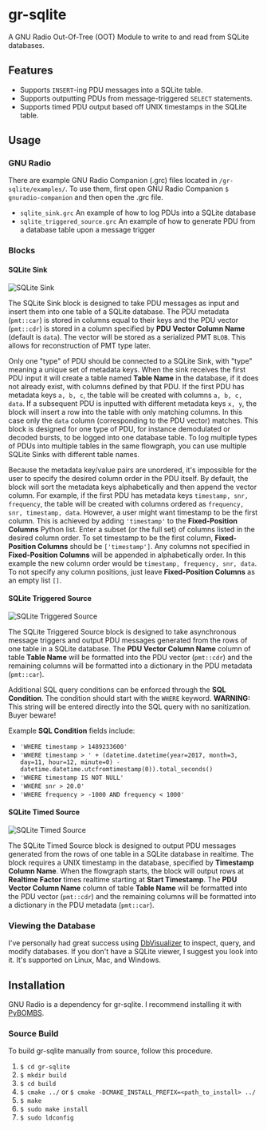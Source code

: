 # gr-sqlite
A GNU Radio Out-Of-Tree (OOT) Module to write to and read from SQLite databases.


## Features
* Supports `INSERT`-ing PDU messages into a SQLite table.
* Supports outputting PDUs from message-triggered `SELECT` statements.
* Supports timed PDU output based off UNIX timestamps in the SQLite table.

## Usage
### GNU Radio
There are example GNU Radio Companion (.grc) files located in `/gr-sqlite/examples/`.  To use them, first open GNU Radio Companion `$ gnuradio-companion` and then open the .grc file.

* `sqlite_sink.grc` An example of how to log PDUs into a SQLite database
* `sqlite_triggered_source.grc` An example of how to generate PDU from a database table upon a message trigger


### Blocks
#### SQLite Sink
![SQLite Sink](https://github.com/mhostetter/gr-sqlite/blob/master/docs/sqlite_sink.png)

The SQLite Sink block is designed to take PDU messages as input and insert them into one table of a SQLite database.  The PDU metadata (`pmt::car`) is stored in columns equal to their keys and the PDU vector (`pmt::cdr`) is stored in a column specified by **PDU Vector Column Name** (default is `data`).  The vector will be stored as a serialized PMT `BLOB`.  This allows for reconstruction of PMT type later.

Only one "type" of PDU should be connected to a SQLite Sink, with "type" meaning a unique set of metadata keys.  When the sink receives the first PDU input it will create a table named **Table Name** in the database, if it does not already exist, with columns defined by that PDU.  If the first PDU has metadata keys `a, b, c`, the table will be created with columns `a, b, c, data`.  If a subsequent PDU is inputted with different metadata keys `x, y`, the block will insert a row into the table with only matching columns.  In this case only the `data` column (corresponding to the PDU vector) matches.  This block is designed for one type of PDU, for instance demodulated or decoded bursts, to be logged into one database table.  To log multiple types of PDUs into multiple tables in the same flowgraph, you can use multiple SQLite Sinks with different table names.

Because the metadata key/value pairs are unordered, it's impossible for the user to specify the desired column order in the PDU itself.  By default, the block will sort the metadata keys alphabetically and then append the vector column.  For example, if the first PDU has metadata keys `timestamp, snr, frequency`, the table will be created with columns ordered as `frequency, snr, timestamp, data`.  However, a user might want timestamp to be the first column.  This is achieved by adding `'timestamp'` to the **Fixed-Position Columns** Python list.  Enter a subset (or the full set) of columns listed in the desired column order.  To set timestamp to be the first column, **Fixed-Position Columns** should be `['timestamp']`.  Any columns not specified in **Fixed-Position Columns** will be appended in alphabetically order.  In this example the new column order would be `timestamp, frequency, snr, data`.  To not specify any column positions, just leave **Fixed-Position Columns** as an empty list `[]`.

#### SQLite Triggered Source
![SQLite Triggered Source](https://github.com/mhostetter/gr-sqlite/blob/master/docs/sqlite_triggered_source.png)

The SQLite Triggered Source block is designed to take asynchronous message triggers and output PDU messages generated from the rows of one table in a SQLite database.  The **PDU Vector Column Name** column of table **Table Name** will be formatted into the PDU vector (`pmt::cdr`) and the remaining columns will be formatted into a dictionary in the PDU metadata (`pmt::car`).

Additional SQL query conditions can be enforced through the **SQL Condition**.  The condition should start with the `WHERE` keyword.  **WARNING:** This string will be entered directly into the SQL query with no sanitization.  Buyer beware!

Example **SQL Condition** fields include:

* `'WHERE timestamp > 1489233600'`
* `'WHERE timestamp > ' + (datetime.datetime(year=2017, month=3, day=11, hour=12, minute=0) - datetime.datetime.utcfromtimestamp(0)).total_seconds()`
* `'WHERE timestamp IS NOT NULL'`
* `'WHERE snr > 20.0'`
* `'WHERE frequency > -1000 AND frequency < 1000'`

#### SQLite Timed Source
![SQLite Timed Source](https://github.com/mhostetter/gr-sqlite/blob/master/docs/sqlite_timed_source.png)

The SQLite Timed Source block is designed to output PDU messages generated from the rows of one table in a SQLite database in realtime.  The block requires a UNIX timestamp in the database, specified by **Timestamp Column Name**.  When the flowgraph starts, the block will output rows at **Realtime Factor** times realtime starting at **Start Timestamp**.  The **PDU Vector Column Name** column of table **Table Name** will be formatted into the PDU vector (`pmt::cdr`) and the remaining columns will be formatted into a dictionary in the PDU metadata (`pmt::car`).

### Viewing the Database
I've personally had great success using [DbVisualizer](https://www.dbvis.com/) to inspect, query, and modify databases.  If you don't have a SQLite viewer, I suggest you look into it.  It's supported on Linux, Mac, and Windows.


## Installation
GNU Radio is a dependency for gr-sqlite.  I recommend installing it with [PyBOMBS](https://github.com/gnuradio/pybombs).

### Source Build
To build gr-sqlite manually from source, follow this procedure.

1. `$ cd gr-sqlite`
2. `$ mkdir build`
3. `$ cd build`
4. `$ cmake ../` or `$ cmake -DCMAKE_INSTALL_PREFIX=<path_to_install> ../`
5. `$ make`
6. `$ sudo make install`
7. `$ sudo ldconfig`
